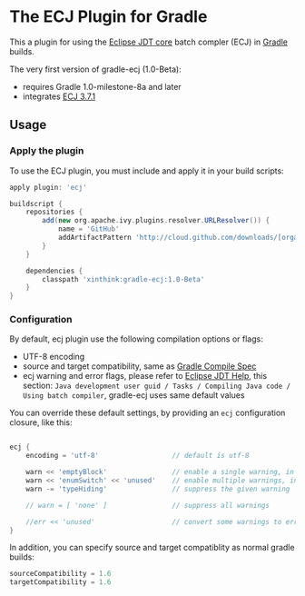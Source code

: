 # The ECJ Plugin for Gradle
This a plugin for using the [Eclipse JDT core](http://eclipse.org/jdt/core/) batch compler (ECJ) in [Gradle](http://gradle.org) builds.

The very first version of gradle-ecj (1.0-Beta):

- requires Gradle 1.0-milestone-8a and later
- integrates [ECJ 3.7.1](http://mvnrepository.com/artifact/org.eclipse.jdt.core.compiler/ecj)

## Usage
### Apply the plugin
To use the ECJ plugin, you must include and apply it in your build scripts:

```groovy
apply plugin: 'ecj'

buildscript {
    repositories {
        add(new org.apache.ivy.plugins.resolver.URLResolver()) {
            name = 'GitHub'
            addArtifactPattern 'http://cloud.github.com/downloads/[organisation]/[module]/[module]-[revision].[ext]'
        }
    }

    dependencies {
        classpath 'xinthink:gradle-ecj:1.0-Beta'
    }
}
```

### Configuration
By default, ecj plugin use the following compilation options or flags:

  - UTF-8 encoding
  - source and target compatibility, same as [Gradle Compile Spec](http://gradle.org/docs/current/dsl/org.gradle.api.tasks.compile.Compile.html)
  - ecj warning and error flags, please refer to [Eclipse JDT Help](http://help.eclipse.org/), this section: `Java development user guid / Tasks / Compiling Java code / Using batch compiler`, gradle-ecj uses same default values

You can override these default settings, by providing an `ecj` configuration closure, like this:

```groovy

ecj {
    encoding = 'utf-8'                  // default is utf-8

    warn << 'emptyBlock'                // enable a single warning, in addition to the defaults
    warn << 'enumSwitch' << 'unused'    // enable multiple warnings, in addition to the defaults
    warn -= 'typeHiding'                // suppress the given warning

    // warn = [ 'none' ]                // suppress all warnings

    //err << 'unused'                   // convert some warnings to errors
}
```

In addition, you can specify source and target compatiblity as normal gradle builds:

```groovy
sourceCompatibility = 1.6
targetCompatibility = 1.6
```

